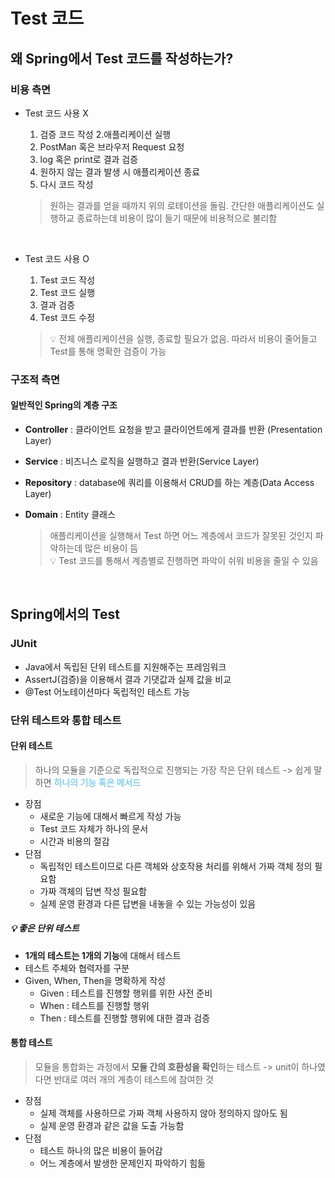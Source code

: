 # Test 코드

## 왜 Spring에서 Test 코드를 작성하는가?

### 비용 측면

- Test 코드 사용 X

  1. 검증 코드 작성 2.애플리케이션 실행
  2. PostMan 혹은 브라우저 Request 요청
  3. log 혹은 print로 결과 검증
  4. 원하지 않는 결과 발생 시 애플리케이션 종료
  5. 다시 코드 작성

  > 원하는 결과를 얻을 때까지 위의 로테이션을 돌림. 간단한 애플리케이션도 실행하교 종료하는데 비용이 많이 들기 때문에 비용적으로 불리함

<br>

- Test 코드 사용 O

  1. Test 코드 작성
  2. Test 코드 실행
  3. 결과 검증
  4. Test 코드 수정

  > 💡 전체 애플리케이션을 실행, 종료할 필요가 없음. 따라서 비용이 줄어들고 Test를 통해 명확한 검증이 가능

### 구조적 측면

#### 일반적인 Spring의 계층 구조

- **Controller** : 클라이언트 요청을 받고 클라이언트에게 결과를 반환 (Presentation Layer)
- **Service** : 비즈니스 로직을 실행하고 결과 반환(Service Layer)
- **Repository** : database에 쿼리를 이용해서 CRUD를 하는 계층(Data Access Layer)
- **Domain** : Entity 클래스

  > 애플리케이션을 실행해서 Test 하면 어느 계층에서 코드가 잘못된 것인지 파악하는데 많은 비용이 듬<br>
  > 💡 Test 코드를 통해서 계층별로 진행하면 파악이 쉬워 비용을 줄일 수 있음

<br>

## Spring에서의 Test

### JUnit

- Java에서 독립된 단위 테스트를 지원해주는 프레임워크
- AssertJ(검증)을 이용해서 결과 기댓값과 실제 값을 비교
- @Test 어노테이션마다 독립적인 테스트 가능

### 단위 테스트와 통합 테스트

#### 단위 테스트

> 하나의 모듈을 기준으로 독립적으로 진행되는 가장 작은 단위 테스트 -> 쉽게 말하면 <span style="color: skyblue">**하나의 기능 혹은 메서드**</span>

- 장점
  - 새로운 기능에 대해서 빠르게 작성 가능
  - Test 코드 자체가 하나의 문서
  - 시간과 비용의 절감
- 단점
  - 독립적인 테스트이므로 다른 객체와 상호작용 처리를 위해서 가짜 객체 정의 필요함
  - 가짜 객체의 답변 작성 필요함
  - 실제 운영 환경과 다른 답변을 내놓을 수 있는 가능성이 있음

##### 💡 좋은 단위 테스트

- **1개의 테스트는 1개의 기능**에 대해서 테스트
- 테스트 주체와 협력자를 구분
- Given, When, Then을 명확하게 작성
  - Given : 테스트를 진행할 행위를 위한 사전 준비
  - When : 테스트를 진행할 행위
  - Then : 테스트를 진행할 행위에 대한 결과 검증

#### 통합 테스트

> 모듈을 통합화는 과정에서 **모듈 간의 호환성을 확인**하는 테스트 -> unit이 하나였다면 반대로 여러 개의 계층이 테스트에 참여한 것

- 장점
  - 실제 객체를 사용하므로 가짜 객체 사용하지 않아 정의하지 않아도 됨
  - 실제 운영 환경과 같은 값을 도출 가능함
- 단점
  - 테스트 하나의 많은 비용이 들어감
  - 어느 계층에서 발생한 문제인지 파악하기 힘듦

####
